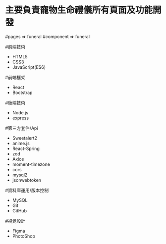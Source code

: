 # 主要負責寵物生命禮儀所有頁面及功能開發

#pages => funeral
#component => funeral

#前端技術
- HTML5
- CSS3
- JavaScript(ES6)

#前端框架
- React
- Bootstrap
  
#後端技術
- Node.js
- express  

#第三方套件/Api
- Sweetalert2
- anime.js
- React-Spring
- zod
- Axios
- moment-timezone
- cors
- mysql2
- jsonwebtoken

#資料庫運用/版本控制
- MySQL
- Git
- GitHub

#視覺設計
- Figma
- PhotoShop
